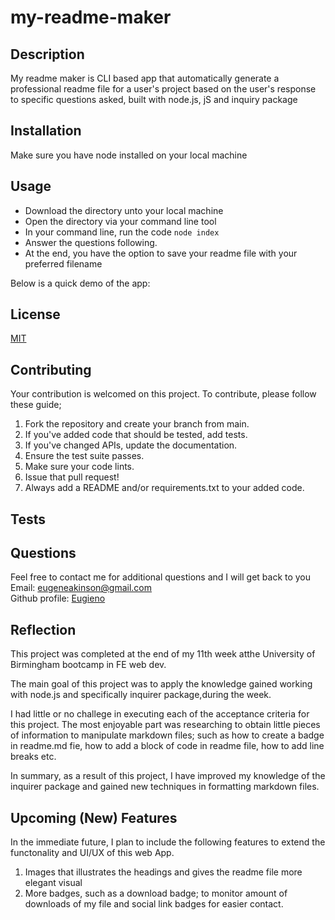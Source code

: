 # my-readme-maker

## Description
My readme maker is CLI based app that automatically generate a professional readme file for a user's project based on the user's response to specific questions asked, built with node.js, jS and inquiry package

## Installation
Make sure you have node installed on your local machine

## Usage
* Download the directory unto your local machine
* Open the directory via your command line tool 
* In your command line, run the code  ```node index```
* Answer the questions following.
* At the end, you have the option to save your readme file with your preferred filename

Below is a quick demo of the app:


## License
[MIT](https://github.com/Eugieno/my-readme-maker/LICENSE)


## Contributing
Your contribution is welcomed on this project. To contribute, please follow these guide;
1.	Fork the repository and create your branch from main.
2.	If you've added code that should be tested, add tests.
3.	If you've changed APIs, update the documentation.
4.	Ensure the test suite passes.
5.	Make sure your code lints.
6.	Issue that pull request!
7.	Always add a README and/or requirements.txt to your added code.


## Tests


## Questions
Feel free to contact me for additional questions and I will get back to you  
  Email: [eugeneakinson@gmail.com ](#)       
  Github profile: [Eugieno](https://github.com/Eugieno)

## Reflection
This project was completed at the end of my 11th week atthe University of Birmingham bootcamp in FE web dev. 

The main goal of this project was to apply the knowledge gained working with node.js and specifically inquirer package,during the week. 

I had little or no challege in executing each of the acceptance criteria for this project. The most enjoyable part was researching to obtain little pieces of information to manipulate markdown files; such as how to create a badge in readme.md fie, how to add a block of code in readme file, how to add line breaks etc. 

In summary, as a result of this project, I have improved my knowledge of the inquirer package and gained new techniques in formatting markdown files. 

## Upcoming (New) Features
In the immediate future, I plan to include the following features to extend the functonality and UI/UX of this web App.

1. Images that illustrates the headings and gives the readme file more elegant visual
2. More badges, such as a download badge; to monitor amount of downloads of my file and social link badges for easier contact.